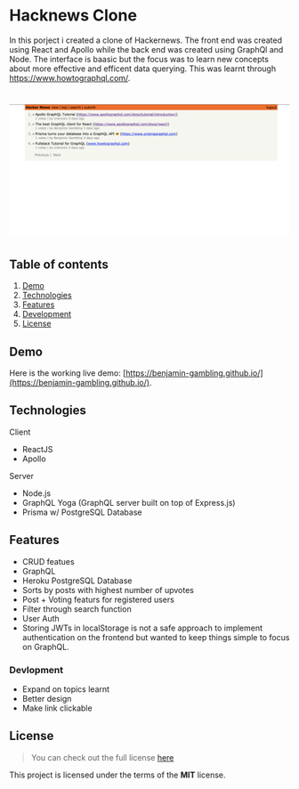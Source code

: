# Hacknews Clone

In this porject i created a clone of Hackernews. The front end was created using React and Apollo while the back end was created using GraphQl and Node. The interface is baasic but the focus was to learn new concepts about more effective and efficent data querying. This was learnt through https://www.howtographql.com/.

# ![Hacknews Clone](readme_img/screenshot.png)

## Table of contents

1. [Demo](#demo)
2. [Technologies](#technologies)
3. [Features](#features)
4. [Development](#development)
5. [License](#license)

## Demo

Here is the working live demo:
[https://benjamin-gambling.github.io/](https://benjamin-gambling.github.io/).

## Technologies

Client

- ReactJS
- Apollo

Server

- Node.js
- GraphQL Yoga (GraphQL server built on top of Express.js)
- Prisma w/ PostgreSQL Database

## Features

- CRUD featues
- GraphQL
- Heroku PostgreSQL Database
- Sorts by posts with highest number of upvotes
- Post + Voting featurs for registered users
- Filter through search function
- User Auth
- Storing JWTs in localStorage is not a safe approach to implement authentication on the frontend but wanted to keep things simple to focus on GraphQL.

### Devlopment

- Expand on topics learnt
- Better design
- Make link clickable

## License

> You can check out the full license [here](LICENSE)

This project is licensed under the terms of the **MIT** license.
